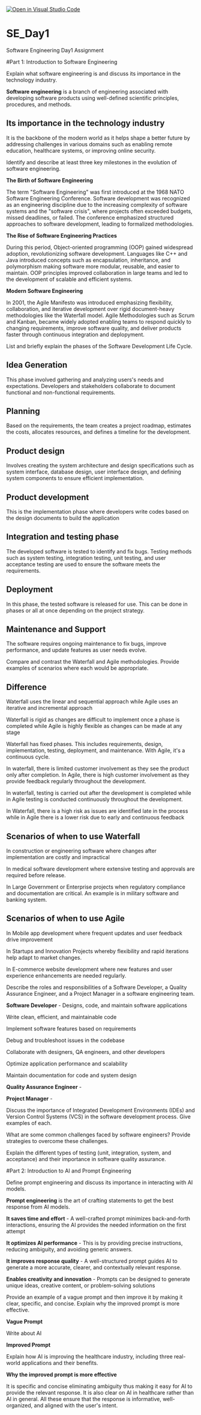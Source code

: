 [![Open in Visual Studio Code](https://classroom.github.com/assets/open-in-vscode-2e0aaae1b6195c2367325f4f02e2d04e9abb55f0b24a779b69b11b9e10269abc.svg)](https://classroom.github.com/online_ide?assignment_repo_id=18484407&assignment_repo_type=AssignmentRepo)
# SE_Day1
Software Engineering Day1 Assignment

#Part 1: Introduction to Software Engineering

Explain what software engineering is and discuss its importance in the technology industry.

**Software engineering** is a branch of engineering associated with developing software products using well-defined scientific principles, procedures, and methods.

## Its importance in the technology industry
It is the backbone of the modern world as it helps shape a better future by addressing challenges in various domains such as enabling remote education, healthcare systems, or improving online security. 

Identify and describe at least three key milestones in the evolution of software engineering.

**The Birth of Software Engineering**

The term "Software Engineering" was first introduced at the 1968 NATO Software Engineering Conference. Software development was recognized as an engineering discipline due to the increasing complexity of software systems and the "software crisis", where projects often exceeded budgets, missed deadlines, or failed. The conference emphasized structured approaches to software development, leading to formalized methodologies.

**The Rise of Software Engineering Practices**

During this period, Object-oriented programming (OOP) gained widespread adoption, revolutionizing software development. Languages like C++ and Java introduced concepts such as encapsulation, inheritance, and polymorphism making software more modular, reusable, and easier to maintain. OOP principles improved collaboration in large teams and led to the development of scalable and efficient systems.

**Modern Software Engineering**

In 2001, the Agile Manifesto was introduced emphasizing flexibility, collaboration, and iterative development over rigid document-heavy methodologies like the Waterfall model.
Agile Methodologies such as Scrum and Kanban, became widely adopted enabling teams to respond quickly to changing requirements, improve software quality, and deliver products faster through continuous integration and deplopyment.

List and briefly explain the phases of the Software Development Life Cycle.

## Idea Generation
This phase involved gathering and analyzing users's needs and expectations. Developers and stakeholders collaborate to document functional and non-functional requirements.

## Planning
Based on the requirements, the team creates a project roadmap, estimates the costs, allocates resources, and defines a timeline for the development.

## Product design
Involves creating the system architecture and design specifications such as system interface, database design, user interface design, and defining system components to ensure efficient implementation.

## Product development
 This is the implementation phase where developers write codes based on the design documents to build the application

 ## Integration and testing phase
 The developed software is tested to identify and fix bugs. Testing methods such as system testing, integration testing, unit testing, and user acceptance testing are used to ensure the software meets the requirements.

 ## Deployment
 In this phase, the tested software is released for use. This can be done in phases or all at once depending on the project strategy.

 ## Maintenance and Support
 The software requires ongoing maintenance to fix  bugs, improve performance, and update features as user needs evolve.

Compare and contrast the Waterfall and Agile methodologies. Provide examples of scenarios where each would be appropriate.

## Difference

Waterfall uses the linear and sequential approach while Agile uses an iterative and incremental approach

Waterfall is rigid as changes are difficult to implement once a phase is completed while Agile is highly flexible as changes can be made at any stage

Waterfall has fixed phases. This includes requirements, design, implementation, testing, deployment, and maintenance. With Agile, it's a continuous cycle. 

In waterfall, there is limited customer involvement as they see the product only after completion. In Agile, there is high customer involvement as they provide feedback regularly throughout the development.

In waterfall, testing is carried out after the development is completed while in Agile testing is conducted continuously throughout the development.

In Waterfall, there is a high risk as issues are identified late in the process while in Agile there is a lower risk due to early and continuous feedback

## Scenarios of when to use Waterfall

In construction or engineering software where changes after implementation are costly and impractical

In medical software development where extensive testing and approvals are required before release.

In Large Government or Enterprise projects when regulatory compliance and documentation are critical. An example is in military software and banking system.

## Scenarios of when to use Agile

In Mobile app development where frequent updates and user feedback drive improvement

In Startups and Innovation Projects whereby flexibility and rapid iterations help adapt to market changes.

In E-commerce website development where new features and user experience enhancements are needed regularly.

Describe the roles and responsibilities of a Software Developer, a Quality Assurance Engineer, and a Project Manager in a software engineering team.

**Software Developer** - Designs, code, and maintain software applications

Write clean, efficient, and maintainable code

Implement software features based on requirements

Debug and troubleshoot issues in the codebase

Collaborate with designers, QA engineers, and other developers

Optimize application performance and scalability

Maintain documentation for code and system design

**Quality Assurance Engineer** - 

**Project Manager** - 

Discuss the importance of Integrated Development Environments (IDEs) and Version Control Systems (VCS) in the software development process. Give examples of each.


What are some common challenges faced by software engineers? Provide strategies to overcome these challenges.


Explain the different types of testing (unit, integration, system, and acceptance) and their importance in software quality assurance.


#Part 2: Introduction to AI and Prompt Engineering


Define prompt engineering and discuss its importance in interacting with AI models.

**Prompt engineering** is the art of crafting statements to get the best response from AI models.

**It saves time and effort** - A well-crafted prompt minimizes back-and-forth interactions, ensuring the AI provides the needed information on the first attempt

**It optimizes AI performance** - This is by providing precise instructions, reducing ambiguity, and avoiding generic answers.

**It improves response quality** - A well-structured prompt guides AI to generate a more accurate, clearer, and contextually relevant response.

**Enables creativity and innovation** - Prompts can be designed to generate unique ideas, creative content, or problem-solving solutions  

Provide an example of a vague prompt and then improve it by making it clear, specific, and concise. Explain why the improved prompt is more effective.

**Vague Prompt**

Write about AI

**Improved Prompt**

Explain how AI is improving the healthcare industry, including three real-world applications and their benefits.

**Why the improved prompt is more effective**

It is specific and concise eliminating ambiguity thus making it easy for AI to provide the relevant response. It is also clear on AI in healthcare rather than AI in general. All these ensure that the response is informative, well-organized, and aligned with the user's intent.


